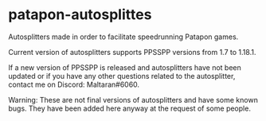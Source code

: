 # patapon-autosplittes

Autosplitters made in order to facilitate speedrunning Patapon games.

Current version of autosplitters supports PPSSPP versions from 1.7 to 1.18.1.

If a new version of PPSSPP is released and autosplitters have not been updated or if you have any other questions related to the autosplitter, contact me on Discord: Maltaran#6060.

Warning: These are not final versions of autosplitters and have some known bugs. They have been added here anyway at the request of some people. 

